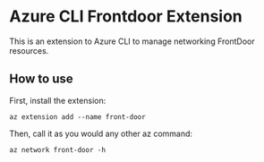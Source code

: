 # Azure CLI Frontdoor Extension #
This is an extension to Azure CLI to manage networking FrontDoor resources.

## How to use ##
First, install the extension:
```
az extension add --name front-door
```

Then, call it as you would any other az command:
```
az network front-door -h
```
